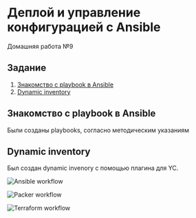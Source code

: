 # Деплой и управление конфигурацией с Ansible
Домашняя работа №9

## Задание
1. [Знакомство с playbook в Ansible](#chapter-0)
2. [Dynamic inventory](#chapter-1)


<a id="chapter-0"></a>
## Знакомство с playbook в Ansible

Были созданы playbooks, согласно методическим указаниям

<a id="chapter-1"></a>
## Dynamic inventory

Был создан dynamic invenory c помощью плагина для YC.

![Ansible workflow](https://github.com/Thor-VR4/DevOps/actions/workflows/ansible_lint.yml/badge.svg?branch=ansible-3)

![Packer workflow](https://github.com/Thor-VR4/DevOps/actions/workflows/packer_validate.yml/badge.svg?branch=ansible-3)

![Terraform workflow](https://github.com/Thor-VR4/DevOps/actions/workflows/terraform.yml/badge.svg?branch=ansible-3)
